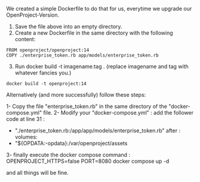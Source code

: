 We created a simple Dockerfile to do that for us, everytime we upgrade our OpenProject-Version.

1. Save the file above into an empty directory.
2. Create a new Dockerfile in the same directory with the following content:

```
FROM openproject/openproject:14
COPY ./enterprise_token.rb app/models/enterprise_token.rb
```

3. Run docker build -t imagename:tag . (replace imagename and tag with whatever fancies you.)

```
docker build -t openproject:14

```


Alternatively (and more successfully) follow these steps:

1- Copy the file "enterprise_token.rb" in the same directory of the "docker-compose.yml" file.
2- Modify your "docker-compose.yml" :
add the follower code at line 31 :
- "./enterprise_token.rb:/app/app/models/enterprise_token.rb"
after :
volumes:
- "${OPDATA:-opdata}:/var/openproject/assets

3- finally execute the docker compose command :
OPENPROJECT_HTTPS=false PORT=8080 docker compose up -d

and all things will be fine.



